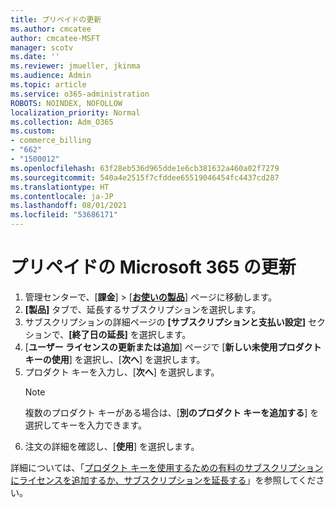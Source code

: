 ```yaml
---
title: プリペイドの更新
ms.author: cmcatee
author: cmcatee-MSFT
manager: scotv
ms.date: ''
ms.reviewer: jmueller, jkinma
ms.audience: Admin
ms.topic: article
ms.service: o365-administration
ROBOTS: NOINDEX, NOFOLLOW
localization_priority: Normal
ms.collection: Adm_O365
ms.custom:
- commerce_billing
- "662"
- "1500012"
ms.openlocfilehash: 63f28eb536d965dde1e6cb381632a460a02f7279
ms.sourcegitcommit: 540a4e2515f7cfddee65519046454fc4437cd287
ms.translationtype: HT
ms.contentlocale: ja-JP
ms.lasthandoff: 08/01/2021
ms.locfileid: "53686171"
---
```

# <a name="prepaid-microsoft-365-renewal"></a>プリペイドの Microsoft 365 の更新

1. 管理センターで、[**課金**] \> [**[お使いの製品](https://go.microsoft.com/fwlink/p/?linkid=842054)**] ページに移動します。
2. **[製品]** タブで、延長するサブスクリプションを選択します。
3. サブスクリプションの詳細ページの **[サブスクリプションと支払い設定]** セクションで、**[終了日の延長]** を選択します。
4. [**ユーザー ライセンスの更新または追加**] ページで [**新しい未使用プロダクト キーの使用**] を選択し、[**次へ**] を選択します。
5. プロダクト キーを入力し、[**次へ**] を選択します。
    > [!NOTE]
    > 複数のプロダクト キーがある場合は、[**別のプロダクト キーを追加する**] を選択してキーを入力できます。
6. 注文の詳細を確認し、[**使用**] を選択します。

詳細については、「[プロダクト キーを使用するための有料のサブスクリプションにライセンスを追加するか、サブスクリプションを延長する](/microsoft-365/commerce/licenses/add-licenses-using-product-key)」を参照してください。